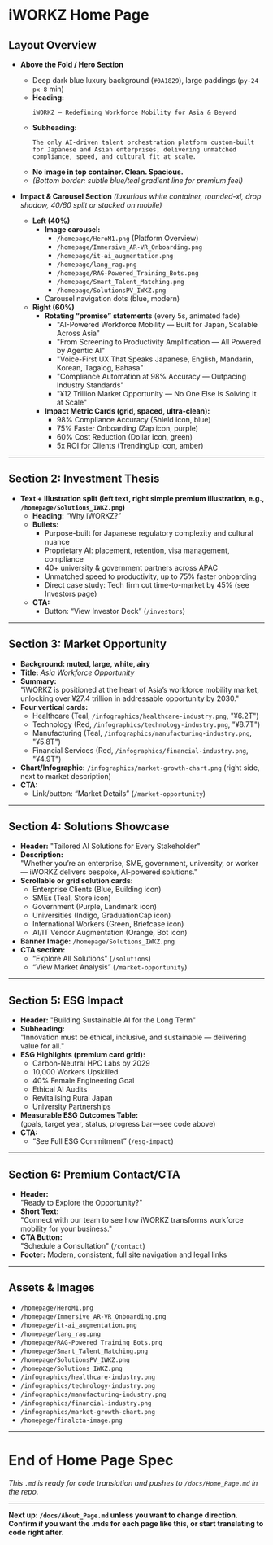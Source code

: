 # iWORKZ Home Page

## Layout Overview

- **Above the Fold / Hero Section**
    - Deep dark blue luxury background (`#0A1829`), large paddings (`py-24 px-8` min)
    - **Heading:**  
      ```
      iWORKZ – Redefining Workforce Mobility for Asia & Beyond
      ```
    - **Subheading:**  
      ```
      The only AI-driven talent orchestration platform custom-built for Japanese and Asian enterprises, delivering unmatched compliance, speed, and cultural fit at scale.
      ```
    - **No image in top container. Clean. Spacious.**  
    - *(Bottom border: subtle blue/teal gradient line for premium feel)*

- **Impact & Carousel Section** *(luxurious white container, rounded-xl, drop shadow, 40/60 split or stacked on mobile)*
    - **Left (40%)**
        - **Image carousel:**  
          - `/homepage/HeroM1.png` (Platform Overview)  
          - `/homepage/Immersive_AR-VR_Onboarding.png`
          - `/homepage/it-ai_augmentation.png`
          - `/homepage/lang_rag.png`
          - `/homepage/RAG-Powered_Training_Bots.png`
          - `/homepage/Smart_Talent_Matching.png`
          - `/homepage/SolutionsPV_IWKZ.png`
        - Carousel navigation dots (blue, modern)
    - **Right (60%)**
        - **Rotating “promise” statements** (every 5s, animated fade)
            - "AI-Powered Workforce Mobility — Built for Japan, Scalable Across Asia"
            - "From Screening to Productivity Amplification — All Powered by Agentic AI"
            - "Voice-First UX That Speaks Japanese, English, Mandarin, Korean, Tagalog, Bahasa"
            - "Compliance Automation at 98% Accuracy — Outpacing Industry Standards"
            - "¥12 Trillion Market Opportunity — No One Else Is Solving It at Scale"
        - **Impact Metric Cards (grid, spaced, ultra-clean):**
            - 98% Compliance Accuracy (Shield icon, blue)
            - 75% Faster Onboarding (Zap icon, purple)
            - 60% Cost Reduction (Dollar icon, green)
            - 5x ROI for Clients (TrendingUp icon, amber)

---

## Section 2: Investment Thesis

- **Text + Illustration split (left text, right simple premium illustration, e.g., `/homepage/Solutions_IWKZ.png`)**
    - **Heading:** “Why iWORKZ?”
    - **Bullets:**
        - Purpose-built for Japanese regulatory complexity and cultural nuance
        - Proprietary AI: placement, retention, visa management, compliance
        - 40+ university & government partners across APAC
        - Unmatched speed to productivity, up to 75% faster onboarding
        - Direct case study: Tech firm cut time-to-market by 45% (see Investors page)
    - **CTA:**  
        - Button: “View Investor Deck” (`/investors`)

---

## Section 3: Market Opportunity

- **Background: muted, large, white, airy**
- **Title:** *Asia Workforce Opportunity*
- **Summary:**  
  "iWORKZ is positioned at the heart of Asia’s workforce mobility market, unlocking over ¥27.4 trillion in addressable opportunity by 2030."
- **Four vertical cards:**
    - Healthcare (Teal, `/infographics/healthcare-industry.png`, "¥6.2T")
    - Technology (Red, `/infographics/technology-industry.png`, "¥8.7T")
    - Manufacturing (Teal, `/infographics/manufacturing-industry.png`, "¥5.8T")
    - Financial Services (Red, `/infographics/financial-industry.png`, "¥4.9T")
- **Chart/Infographic:** `/infographics/market-growth-chart.png` (right side, next to market description)
- **CTA:**  
    - Link/button: “Market Details” (`/market-opportunity`)

---

## Section 4: Solutions Showcase

- **Header:** "Tailored AI Solutions for Every Stakeholder"
- **Description:**  
  "Whether you’re an enterprise, SME, government, university, or worker — iWORKZ delivers bespoke, AI-powered solutions."
- **Scrollable or grid solution cards:**
    - Enterprise Clients (Blue, Building icon)
    - SMEs (Teal, Store icon)
    - Government (Purple, Landmark icon)
    - Universities (Indigo, GraduationCap icon)
    - International Workers (Green, Briefcase icon)
    - AI/IT Vendor Augmentation (Orange, Bot icon)
- **Banner Image:** `/homepage/Solutions_IWKZ.png`  
- **CTA section:**  
    - “Explore All Solutions” (`/solutions`)  
    - “View Market Analysis” (`/market-opportunity`)

---

## Section 5: ESG Impact

- **Header:** "Building Sustainable AI for the Long Term"
- **Subheading:**  
    "Innovation must be ethical, inclusive, and sustainable — delivering value for all."
- **ESG Highlights (premium card grid):**
    - Carbon-Neutral HPC Labs by 2029
    - 10,000 Workers Upskilled
    - 40% Female Engineering Goal
    - Ethical AI Audits
    - Revitalising Rural Japan
    - University Partnerships
- **Measurable ESG Outcomes Table:**  
    (goals, target year, status, progress bar—see code above)
- **CTA:**  
    - “See Full ESG Commitment” (`/esg-impact`)

---

## Section 6: Premium Contact/CTA

- **Header:**  
  "Ready to Explore the Opportunity?"
- **Short Text:**  
  "Connect with our team to see how iWORKZ transforms workforce mobility for your business."
- **CTA Button:**  
  "Schedule a Consultation" (`/contact`)
- **Footer:** Modern, consistent, full site navigation and legal links

---

## Assets & Images

- `/homepage/HeroM1.png`
- `/homepage/Immersive_AR-VR_Onboarding.png`
- `/homepage/it-ai_augmentation.png`
- `/homepage/lang_rag.png`
- `/homepage/RAG-Powered_Training_Bots.png`
- `/homepage/Smart_Talent_Matching.png`
- `/homepage/SolutionsPV_IWKZ.png`
- `/homepage/Solutions_IWKZ.png`
- `/infographics/healthcare-industry.png`
- `/infographics/technology-industry.png`
- `/infographics/manufacturing-industry.png`
- `/infographics/financial-industry.png`
- `/infographics/market-growth-chart.png`
- `/homepage/finalcta-image.png`

---

# End of Home Page Spec

*This `.md` is ready for code translation and pushes to `/docs/Home_Page.md` in the repo.*

---

**Next up: `/docs/About_Page.md` unless you want to change direction.  
Confirm if you want the .mds for each page like this, or start translating to code right after.**
